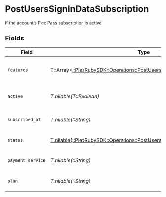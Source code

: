 # PostUsersSignInDataSubscription

If the account’s Plex Pass subscription is active


## Fields

| Field                                                                                                                                               | Type                                                                                                                                                | Required                                                                                                                                            | Description                                                                                                                                         | Example                                                                                                                                             |
| --------------------------------------------------------------------------------------------------------------------------------------------------- | --------------------------------------------------------------------------------------------------------------------------------------------------- | --------------------------------------------------------------------------------------------------------------------------------------------------- | --------------------------------------------------------------------------------------------------------------------------------------------------- | --------------------------------------------------------------------------------------------------------------------------------------------------- |
| `features`                                                                                                                                          | T::Array<[::PlexRubySDK::Operations::PostUsersSignInDataFeatures](../../models/operations/postuserssignindatafeatures.md)>                          | :heavy_minus_sign:                                                                                                                                  | List of features allowed on your Plex Pass subscription                                                                                             |                                                                                                                                                     |
| `active`                                                                                                                                            | *T.nilable(T::Boolean)*                                                                                                                             | :heavy_minus_sign:                                                                                                                                  | If the account's Plex Pass subscription is active                                                                                                   | true                                                                                                                                                |
| `subscribed_at`                                                                                                                                     | *T.nilable(::String)*                                                                                                                               | :heavy_minus_sign:                                                                                                                                  | Date the account subscribed to Plex Pass                                                                                                            | 2021-04-12T18:21:12Z                                                                                                                                |
| `status`                                                                                                                                            | [T.nilable(::PlexRubySDK::Operations::PostUsersSignInDataAuthenticationStatus)](../../models/operations/postuserssignindataauthenticationstatus.md) | :heavy_minus_sign:                                                                                                                                  | String representation of subscriptionActive                                                                                                         | Inactive                                                                                                                                            |
| `payment_service`                                                                                                                                   | *T.nilable(::String)*                                                                                                                               | :heavy_minus_sign:                                                                                                                                  | Payment service used for your Plex Pass subscription                                                                                                |                                                                                                                                                     |
| `plan`                                                                                                                                              | *T.nilable(::String)*                                                                                                                               | :heavy_minus_sign:                                                                                                                                  | Name of Plex Pass subscription plan                                                                                                                 |                                                                                                                                                     |